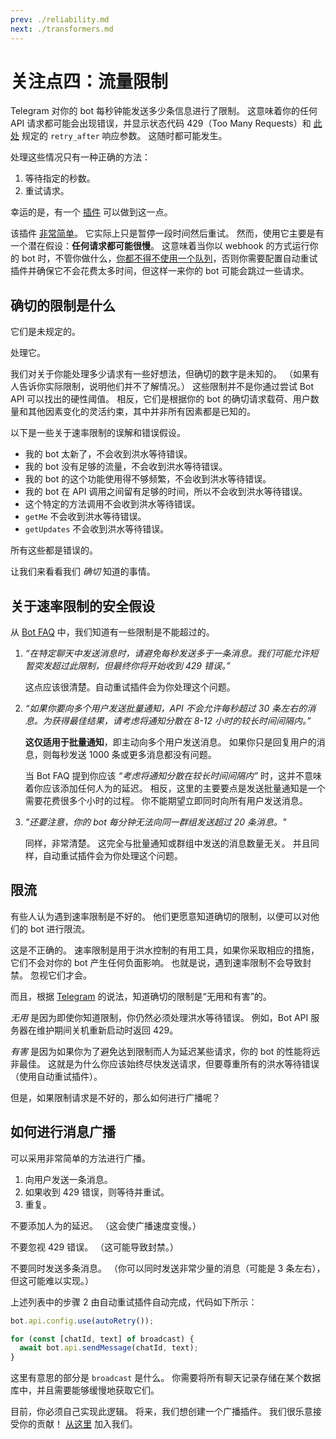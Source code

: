 ```yaml
---
prev: ./reliability.md
next: ./transformers.md
---
```


# 关注点四：流量限制

Telegram 对你的 bot 每秒钟能发送多少条信息进行了限制。
这意味着你的任何 API 请求都可能会出现错误，并显示状态代码 429（Too Many Requests）和 [此处](https://core.telegram.org/bots/api#responseparameters) 规定的 `retry_after` 响应参数。
这随时都可能发生。

处理这些情况只有一种正确的方法：

1. 等待指定的秒数。
2. 重试请求。

幸运的是，有一个 [插件](../plugins/auto-retry.md) 可以做到这一点。

该插件 [非常简单](https://github.com/grammyjs/auto-retry/blob/main/src/index.ts)。
它实际上只是暂停一段时间然后重试。
然而，使用它主要是有一个潜在假设：**任何请求都可能很慢**。
这意味着当你以 webhook 的方式运行你的 bot 时，不管你做什么，[你都不得不使用一个队列](../guide/deployment-types.md#及时结束-webhook-请求)，否则你需要配置自动重试插件并确保它不会花费太多时间，但这样一来你的 bot 可能会跳过一些请求。

## 确切的限制是什么

它们是未规定的。

处理它。

我们对关于你能处理多少请求有一些好想法，但确切的数字是未知的。
（如果有人告诉你实际限制，说明他们并不了解情况。）
这些限制并不是你通过尝试 Bot API 可以找出的硬性阈值。
相反，它们是根据你的 bot 的确切请求载荷、用户数量和其他因素变化的灵活约束，其中并非所有因素都是已知的。

以下是一些关于速率限制的误解和错误假设。

- 我的 bot 太新了，不会收到洪水等待错误。
- 我的 bot 没有足够的流量，不会收到洪水等待错误。
- 我的 bot 的这个功能使用得不够频繁，不会收到洪水等待错误。
- 我的 bot 在 API 调用之间留有足够的时间，所以不会收到洪水等待错误。
- 这个特定的方法调用不会收到洪水等待错误。
- `getMe` 不会收到洪水等待错误。
- `getUpdates` 不会收到洪水等待错误。

所有这些都是错误的。

让我们来看看我们 _确切_ 知道的事情。

## 关于速率限制的安全假设

从 [Bot FAQ](https://core.telegram.org/bots/faq#my-bot-is-hitting-limits-how-do-i-avoid-this) 中，我们知道有一些限制是不能超过的。

1. _“在特定聊天中发送消息时，请避免每秒发送多于一条消息。我们可能允许短暂突发超过此限制，但最终你将开始收到 429 错误。”_

   这点应该很清楚。自动重试插件会为你处理这个问题。

2. _“如果你要向多个用户发送批量通知，API 不会允许每秒超过 30 条左右的消息。为获得最佳结果，请考虑将通知分散在 8-12 小时的较长时间间隔内。”_

   **这仅适用于批量通知**，即主动向多个用户发送消息。
   如果你只是回复用户的消息，则每秒发送 1000 条或更多消息都没有问题。

   当 Bot FAQ 提到你应该 _“考虑将通知分散在较长时间间隔内”_ 时，这并不意味着你应该添加任何人为的延迟。
   相反，这里的主要要点是发送批量通知是一个需要花费很多个小时的过程。
   你不能期望立即同时向所有用户发送消息。

3. _"还要注意，你的 bot 每分钟无法向同一群组发送超过 20 条消息。"_

   同样，非常清楚。
   这完全与批量通知或群组中发送的消息数量无关。
   并且同样，自动重试插件会为你处理这个问题。

## 限流

有些人认为遇到速率限制是不好的。
他们更愿意知道确切的限制，以便可以对他们的 bot 进行限流。

这是不正确的。
速率限制是用于洪水控制的有用工具，如果你采取相应的措施，它们不会对你的 bot 产生任何负面影响。
也就是说，遇到速率限制不会导致封禁。
忽视它们才会。

而且，根据 [Telegram](https://t.me/tdlibchat/47285) 的说法，知道确切的限制是“无用和有害”的。

_无用_ 是因为即使你知道限制，你仍然必须处理洪水等待错误。
例如，Bot API 服务器在维护期间关机重新启动时返回 429。

_有害_ 是因为如果你为了避免达到限制而人为延迟某些请求，你的 bot 的性能将远非最佳。
这就是为什么你应该始终尽快发送请求，但要尊重所有的洪水等待错误（使用自动重试插件）。

但是，如果限制请求是不好的，那么如何进行广播呢？

## 如何进行消息广播

可以采用非常简单的方法进行广播。

1. 向用户发送一条消息。
2. 如果收到 429 错误，则等待并重试。
3. 重复。

不要添加人为的延迟。
（这会使广播速度变慢。）

不要忽视 429 错误。
（这可能导致封禁。）

不要同时发送多条消息。
（你可以同时发送非常少量的消息（可能是 3 条左右），但这可能难以实现。）

上述列表中的步骤 2 由自动重试插件自动完成，代码如下所示：

```ts
bot.api.config.use(autoRetry());

for (const [chatId, text] of broadcast) {
  await bot.api.sendMessage(chatId, text);
}
```

这里有意思的部分是 `broadcast` 是什么。
你需要将所有聊天记录存储在某个数据库中，并且需要能够缓慢地获取它们。

目前，你必须自己实现此逻辑。
将来，我们想创建一个广播插件。
我们很乐意接受你的贡献！
[从这里](https://t.me/grammyjs) 加入我们。